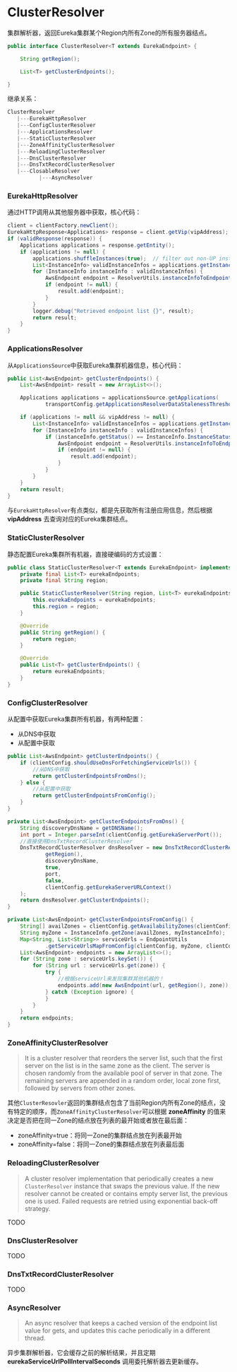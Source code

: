 # ClusterResolver

集群解析器，返回Eureka集群某个Region内所有Zone的所有服务器结点。

```java
public interface ClusterResolver<T extends EurekaEndpoint> {

    String getRegion();

    List<T> getClusterEndpoints();

}
```

继承关系：

```java
ClusterResolver
   |---EurekaHttpResolver
   |---ConfigClusterResolver
   |---ApplicationsResolver
   |---StaticClusterResolver
   |---ZoneAffinityClusterResolver
   |---ReloadingClusterResolver
   |---DnsClusterResolver
   |---DnsTxtRecordClusterResolver
   |---ClosableResolver
          |---AsyncResolver
```

### EurekaHttpResolver

通过HTTP调用从其他服务器中获取，核心代码：

```java
client = clientFactory.newClient();
EurekaHttpResponse<Applications> response = client.getVip(vipAddress);
if (validResponse(response)) {
    Applications applications = response.getEntity();
    if (applications != null) {
        applications.shuffleInstances(true);  // filter out non-UP instances
        List<InstanceInfo> validInstanceInfos = applications.getInstancesByVirtualHostName(vipAddress);
        for (InstanceInfo instanceInfo : validInstanceInfos) {
            AwsEndpoint endpoint = ResolverUtils.instanceInfoToEndpoint(clientConfig, transportConfig, instanceInfo);
            if (endpoint != null) {
                result.add(endpoint);
            }
        }
        logger.debug("Retrieved endpoint list {}", result);
        return result;
    }
}
```

### ApplicationsResolver

从`ApplicationsSource`中获取Eureka集群机器信息，核心代码：

```java
public List<AwsEndpoint> getClusterEndpoints() {
    List<AwsEndpoint> result = new ArrayList<>();

    Applications applications = applicationsSource.getApplications(
            transportConfig.getApplicationsResolverDataStalenessThresholdSeconds(), TimeUnit.SECONDS);

    if (applications != null && vipAddress != null) {
        List<InstanceInfo> validInstanceInfos = applications.getInstancesByVirtualHostName(vipAddress);
        for (InstanceInfo instanceInfo : validInstanceInfos) {
            if (instanceInfo.getStatus() == InstanceInfo.InstanceStatus.UP) {
                AwsEndpoint endpoint = ResolverUtils.instanceInfoToEndpoint(clientConfig, transportConfig, instanceInfo);
                if (endpoint != null) {
                    result.add(endpoint);
                }
            }
        }
    }
    return result;
}
```

与`EurekaHttpResolver`有点类似，都是先获取所有注册应用信息，然后根据 **vipAddress** 去查询对应的Eureka集群结点。

### StaticClusterResolver

静态配置Eureka集群所有机器，直接硬编码的方式设置：

```java
public class StaticClusterResolver<T extends EurekaEndpoint> implements ClusterResolver<T> {
    private final List<T> eurekaEndpoints;
    private final String region;

    public StaticClusterResolver(String region, List<T> eurekaEndpoints) {
        this.eurekaEndpoints = eurekaEndpoints;
        this.region = region;
    }

    @Override
    public String getRegion() {
        return region;
    }

    @Override
    public List<T> getClusterEndpoints() {
        return eurekaEndpoints;
    }
}
```

### ConfigClusterResolver

从配置中获取Eureka集群所有机器，有两种配置：

- 从DNS中获取
- 从配置中获取

```java
public List<AwsEndpoint> getClusterEndpoints() {
    if (clientConfig.shouldUseDnsForFetchingServiceUrls()) {
        //从DNS中获取
        return getClusterEndpointsFromDns();
    } else {
        //从配置中获取
        return getClusterEndpointsFromConfig();
    }
}
```

```java
private List<AwsEndpoint> getClusterEndpointsFromDns() {
    String discoveryDnsName = getDNSName();
    int port = Integer.parseInt(clientConfig.getEurekaServerPort());
    //直接使用DnsTxtRecordClusterResolver
    DnsTxtRecordClusterResolver dnsResolver = new DnsTxtRecordClusterResolver(
            getRegion(),
            discoveryDnsName,
            true,
            port,
            false,
            clientConfig.getEurekaServerURLContext()
    );
    return dnsResolver.getClusterEndpoints();
}
```

```java
private List<AwsEndpoint> getClusterEndpointsFromConfig() {
    String[] availZones = clientConfig.getAvailabilityZones(clientConfig.getRegion());
    String myZone = InstanceInfo.getZone(availZones, myInstanceInfo);
    Map<String, List<String>> serviceUrls = EndpointUtils
            .getServiceUrlsMapFromConfig(clientConfig, myZone, clientConfig.shouldPreferSameZoneEureka());
    List<AwsEndpoint> endpoints = new ArrayList<>();
    for (String zone : serviceUrls.keySet()) {
        for (String url : serviceUrls.get(zone)) {
            try {
                //根据serviceUrl来发现集群其他机器的！
                endpoints.add(new AwsEndpoint(url, getRegion(), zone));
            } catch (Exception ignore) {
            }
        }
    }
    return endpoints;
}
```

### ZoneAffinityClusterResolver

> It is a cluster resolver that reorders the server list, such that the first server on the list is in the same zone as the client. The server is chosen randomly from the available pool of server in that zone. The remaining servers are appended in a random order, local zone first, followed by servers from other zones.

其他`ClusterResovler`返回的集群结点包含了当前Region内所有Zone的结点，没有特定的顺序，而`ZoneAffinityClusterResolver`可以根据 **zoneAffinity** 的值来决定是否把在同一Zone的结点放在列表的最开始或者放在最后面：

- zoneAffinity=true：将同一Zone的集群结点放在列表最开始
- zoneAffinity=false：将同一Zone的集群结点放在列表最后面

### ReloadingClusterResolver

> A cluster resolver implementation that periodically creates a new `ClusterResolver` instance that swaps the previous value. If the new resolver cannot be created or contains empty server list, the previous one is used. Failed requests are retried using exponential back-off strategy.

TODO

### DnsClusterResolver

TODO

### DnsTxtRecordClusterResolver

TODO

### AsyncResolver

> An async resolver that keeps a cached version of the endpoint list value for gets, and updates this cache periodically in a different thread.

异步集群解析器，它会缓存之前的解析结果，并且定期 **eurekaServiceUrlPollIntervalSeconds** 调用委托解析器去更新缓存。

